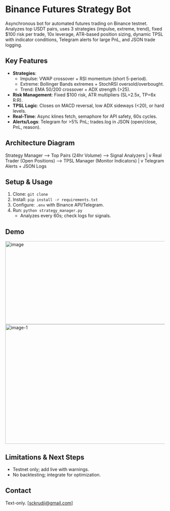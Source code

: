 # Binance Futures Strategy Bot

Asynchronous bot for automated futures trading on Binance testnet. Analyzes top USDT pairs, uses 3 strategies (impulse, extreme, trend), fixed $100 risk per trade, 10x leverage, ATR-based position sizing, dynamic TPSL with indicator conditions, Telegram alerts for large PnL, and JSON trade logging.

## Key Features
- **Strategies**:
  - Impulse: VWAP crossover + RSI momentum (short 5-period).
  - Extreme: Bollinger Bands extremes + StochRSI oversold/overbought.
  - Trend: EMA 50/200 crossover + ADX strength (>25).
- **Risk Management**: Fixed $100 risk, ATR multipliers (SL=2.5x, TP=6x R:R).
- **TPSL Logic**: Closes on MACD reversal, low ADX sideways (<20), or hard levels.
- **Real-Time**: Async klines fetch, semaphore for API safety, 60s cycles.
- **Alerts/Logs**: Telegram for >5% PnL; trades.log in JSON (open/close, PnL, reason).

## Architecture Diagram
Strategy Manager --> Top Pairs (24hr Volume) --> Signal Analyzers
|
v
Real Trader (Open Positions) --> TPSL Manager (Monitor Indicators)
|
v
Telegram Alerts + JSON Logs

## Setup & Usage
1. Clone: `git clone`
2. Install: `pip install -r requirements.txt`
3. Configure: `.env` with Binance API/Telegram.
4. Run: `python strategy_manager.py`
   - Analyzes every 60s; check logs for signals.

## Demo
<img width="1695" height="262" alt="image" src="https://github.com/user-attachments/assets/62d58665-1f0e-41f8-9645-f3d379d4755b" />
<img width="574" height="377" alt="image-1" src="https://github.com/user-attachments/assets/d13a1e7a-b5f4-4a24-acd4-963baeece251" />


## Limitations & Next Steps
- Testnet only; add live with warnings.
- No backtesting; integrate for optimization.

## Contact
Text-only. [sckrudji@gmail.com]
